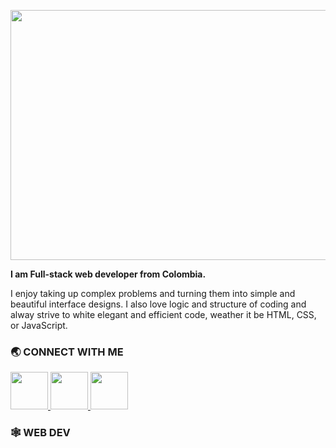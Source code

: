 <a href="url"><img src="https://user-images.githubusercontent.com/66482069/168949149-e1902e7f-9da8-42e6-bfe2-0513a522246e.png" height="400" width="1020px" max-width="100%" ></a>

<p><b>I am Full-stack web developer from Colombia.</b></p>
I enjoy taking up complex problems and turning them into simple and beautiful interface designs. I also love logic and structure of coding and alway strive to white elegant and efficient code, weather it be HTML, CSS, or JavaScript.

### 🌏 CONNECT WITH ME
<a href="https://www.instagram.com/juliocaceres___/">
<img src="https://user-images.githubusercontent.com/66482069/168952084-cc641a96-4bec-40c6-9bcc-7b4ac2ee8630.png" height="60px"  >
</a>
<a href="https://www.instagram.com/juliocaceres___/">
<img src="https://user-images.githubusercontent.com/66482069/168952339-f01ffb1b-897e-4103-8688-43fc29fa90d7.png" height="60px"  >
</a>
<a href="https://replit.com/@juliocaceres">
<img src="https://user-images.githubusercontent.com/66482069/168959716-e3a24887-b124-4601-ad4c-a0dd48e581e1.png" height="60px"  >
</a>

### 🕸️ WEB DEV


<!--
**JulioCaceres10/JulioCaceres10** is a ✨ _special_ ✨ repository because its `README.md` (this file) appears on your GitHub profile.

Here are some ideas to get you started:

- 🔭 I’m currently working on ...
- 🌱 I’m currently learning ...
- 👯 I’m looking to collaborate on ...
- 🤔 I’m looking for help with ...
- 💬 Ask me about ...
- 📫 How to reach me: ...
- 😄 Pronouns: ...
- ⚡ Fun fact: ...
-->
